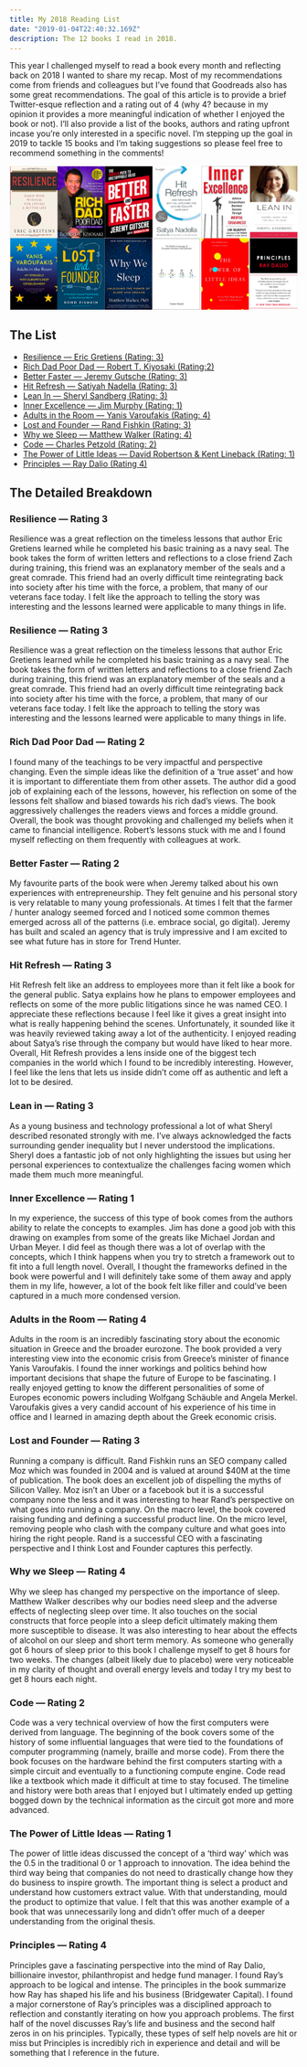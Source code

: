 ```yaml
---
title: My 2018 Reading List
date: "2019-01-04T22:40:32.169Z"
description: The 12 books I read in 2018.
---
```


This year I challenged myself to read a book every month and reflecting back on 2018 I wanted to share my recap. Most of my recommendations come from friends and colleagues but I’ve found that Goodreads also has some great recommendations. The goal of this article is to provide a brief Twitter-esque reflection and a rating out of 4 (why 4? because in my opinion it provides a more meaningful indication of whether I enjoyed the book or not). I’ll also provide a list of the books, authors and rating upfront incase you’re only interested in a specific novel. I’m stepping up the goal in 2019 to tackle 15 books and I’m taking suggestions so please feel free to recommend something in the comments!

![My 2018 Book List](./reading-list-hero.png)

## The List

- [Resilience — Eric Gretiens (Rating: 3)](https://www.amazon.ca/gp/product/054432398X/ref=as_li_tl?ie=UTF8&tag=robertdippoli-20&camp=15121&creative=330641&linkCode=as2&creativeASIN=054432398X&linkId=d0684fa5a5eaf1810f7a01b5445e93ba)
- [Rich Dad Poor Dad — Robert T. Kiyosaki (Rating:2)](https://www.amazon.ca/gp/product/1612680194/ref=as_li_tl?ie=UTF8&tag=robertdippoli-20&camp=15121&creative=330641&linkCode=as2&creativeASIN=1612680194&linkId=c5773c3707757c835504240676fb9c3e)
- [Better Faster — Jeremy Gutsche (Rating: 3)](https://www.amazon.ca/gp/product/0385346549/ref=as_li_tl?ie=UTF8&tag=robertdippoli-20&camp=15121&creative=330641&linkCode=as2&creativeASIN=0385346549&linkId=e558b1c49cb34fd055cebd42e864b53a)
- [Hit Refresh — Satiyah Nadella (Rating: 3)](https://www.amazon.ca/gp/product/0062652508/ref=as_li_tl?ie=UTF8&tag=robertdippoli-20&camp=15121&creative=330641&linkCode=as2&creativeASIN=0062652508&linkId=9e94c564be5c0176a98ec14886311439)
- [Lean In — Sheryl Sandberg (Rating: 3)](https://www.amazon.ca/gp/product/0385349947/ref=as_li_tl?ie=UTF8&tag=robertdippoli-20&camp=15121&creative=330641&linkCode=as2&creativeASIN=0385349947&linkId=d787be2d1059ddc832821262666d0b69)
- [Inner Excellence — Jim Murphy (Rating: 1)](https://www.amazon.ca/gp/product/0071635041/ref=as_li_tl?ie=UTF8&tag=robertdippoli-20&camp=15121&creative=330641&linkCode=as2&creativeASIN=0071635041&linkId=532358580520ad3106965cf50fb2e114)
- [Adults in the Room — Yanis Varoufakis (Rating: 4)](https://www.amazon.ca/gp/product/1847924468/ref=as_li_tl?ie=UTF8&tag=robertdippoli-20&camp=15121&creative=330641&linkCode=as2&creativeASIN=1847924468&linkId=e4ca3f5defc7fd8a39de08831d665b5f)
- [Lost and Founder — Rand Fishkin (Rating: 3)](https://www.amazon.ca/gp/product/0735213321/ref=as_li_tl?ie=UTF8&tag=robertdippoli-20&camp=15121&creative=330641&linkCode=as2&creativeASIN=0735213321&linkId=3938d1c7ac3caa8f7fb04c06a780bd9d)
- [Why we Sleep — Matthew Walker (Rating: 4)](https://www.amazon.ca/gp/product/1501144316/ref=as_li_tl?ie=UTF8&tag=robertdippoli-20&camp=15121&creative=330641&linkCode=as2&creativeASIN=1501144316&linkId=173d3c48a154d7340344b3d5e00553ac)
- [Code — Charles Petzold (Rating: 2)](https://www.amazon.ca/gp/product/0735611319/ref=as_li_tl?ie=UTF8&tag=robertdippoli-20&camp=15121&creative=330641&linkCode=as2&creativeASIN=0735611319&linkId=51449cde05078169501830ea8272d77e)
- [The Power of Little Ideas — David Robertson & Kent Lineback (Rating: 1)](https://www.amazon.ca/gp/product/1633691683/ref=as_li_tl?ie=UTF8&tag=robertdippoli-20&camp=15121&creative=330641&linkCode=as2&creativeASIN=1633691683&linkId=63c9576b03034c916c8df53203e93487)
- [Principles — Ray Dalio (Rating 4)](https://www.amazon.ca/gp/product/1501124021/ref=as_li_tl?ie=UTF8&tag=robertdippoli-20&camp=15121&creative=330641&linkCode=as2&creativeASIN=1501124021&linkId=18913ed5cc4e23555a3b21c063154c47)

## The Detailed Breakdown

### Resilience — Rating 3

Resilience was a great reflection on the timeless lessons that author Eric Gretiens learned while he completed his basic training as a navy seal. The book takes the form of written letters and reflections to a close friend Zach during training, this friend was an explanatory member of the seals and a great comrade. This friend had an overly difficult time reintegrating back into society after his time with the force, a problem, that many of our veterans face today. I felt like the approach to telling the story was interesting and the lessons learned were applicable to many things in life.

### Resilience — Rating 3

Resilience was a great reflection on the timeless lessons that author Eric Gretiens learned while he completed his basic training as a navy seal. The book takes the form of written letters and reflections to a close friend Zach during training, this friend was an explanatory member of the seals and a great comrade. This friend had an overly difficult time reintegrating back into society after his time with the force, a problem, that many of our veterans face today. I felt like the approach to telling the story was interesting and the lessons learned were applicable to many things in life.

### Rich Dad Poor Dad — Rating 2

I found many of the teachings to be very impactful and perspective changing. Even the simple ideas like the definition of a ‘true asset’ and how it is important to differentiate them from other assets. The author did a good job of explaining each of the lessons, however, his reflection on some of the lessons felt shallow and biased towards his rich dad’s views. The book aggressively challenges the readers views and forces a middle ground. Overall, the book was thought provoking and challenged my beliefs when it came to financial intelligence. Robert’s lessons stuck with me and I found myself reflecting on them frequently with colleagues at work.

### Better Faster — Rating 2

My favourite parts of the book were when Jeremy talked about his own experiences with entrepreneurship. They felt genuine and his personal story is very relatable to many young professionals. At times I felt that the farmer / hunter analogy seemed forced and I noticed some common themes emerged across all of the patterns (i.e. embrace social, go digital). Jeremy has built and scaled an agency that is truly impressive and I am excited to see what future has in store for Trend Hunter.

### Hit Refresh — Rating 3

Hit Refresh felt like an address to employees more than it felt like a book for the general public. Satya explains how he plans to empower employees and reflects on some of the more public litigations since he was named CEO. I appreciate these reflections because I feel like it gives a great insight into what is really happening behind the scenes. Unfortunately, it sounded like it was heavily reviewed taking away a lot of the authenticity. I enjoyed reading about Satya’s rise through the company but would have liked to hear more. Overall, Hit Refresh provides a lens inside one of the biggest tech companies in the world which I found to be incredibly interesting. However, I feel like the lens that lets us inside didn’t come off as authentic and left a lot to be desired.

### Lean in — Rating 3

As a young business and technology professional a lot of what Sheryl described resonated strongly with me. I’ve always acknowledged the facts surrounding gender inequality but I never understood the implications. Sheryl does a fantastic job of not only highlighting the issues but using her personal experiences to contextualize the challenges facing women which made them much more meaningful.

### Inner Excellence — Rating 1

In my experience, the success of this type of book comes from the authors ability to relate the concepts to examples. Jim has done a good job with this drawing on examples from some of the greats like Michael Jordan and Urban Meyer. I did feel as though there was a lot of overlap with the concepts, which I think happens when you try to stretch a framework out to fit into a full length novel. Overall, I thought the frameworks defined in the book were powerful and I will definitely take some of them away and apply them in my life, however, a lot of the book felt like filler and could’ve been captured in a much more condensed version.

### Adults in the Room — Rating 4

Adults in the room is an incredibly fascinating story about the economic situation in Greece and the broader eurozone. The book provided a very interesting view into the economic crisis from Greece’s minister of finance Yanis Varoufakis. I found the inner workings and politics behind how important decisions that shape the future of Europe to be fascinating. I really enjoyed getting to know the different personalities of some of Europes economic powers including Wolfgang Schäuble and Angela Merkel. Varoufakis gives a very candid account of his experience of his time in office and I learned in amazing depth about the Greek economic crisis.

### Lost and Founder — Rating 3

Running a company is difficult. Rand Fishkin runs an SEO company called Moz which was founded in 2004 and is valued at around $40M at the time of publication. The book does an excellent job of dispelling the myths of Silicon Valley. Moz isn’t an Uber or a facebook but it is a successful company none the less and it was interesting to hear Rand’s perspective on what goes into running a company. On the macro level, the book covered raising funding and defining a successful product line. On the micro level, removing people who clash with the company culture and what goes into hiring the right people. Rand is a successful CEO with a fascinating perspective and I think Lost and Founder captures this perfectly.

### Why we Sleep — Rating 4

Why we sleep has changed my perspective on the importance of sleep. Matthew Walker describes why our bodies need sleep and the adverse effects of neglecting sleep over time. It also touches on the social constructs that force people into a sleep deficit ultimately making them more susceptible to disease. It was also interesting to hear about the effects of alcohol on our sleep and short term memory. As someone who generally got 6 hours of sleep prior to this book I challenge myself to get 8 hours for two weeks. The changes (albeit likely due to placebo) were very noticeable in my clarity of thought and overall energy levels and today I try my best to get 8 hours each night.

### Code — Rating 2

Code was a very technical overview of how the first computers were derived from language. The beginning of the book covers some of the history of some influential languages that were tied to the foundations of computer programming (namely, braille and morse code). From there the book focuses on the hardware behind the first computers starting with a simple circuit and eventually to a functioning compute engine. Code read like a textbook which made it difficult at time to stay focused. The timeline and history were both areas that I enjoyed but I ultimately ended up getting bogged down by the technical information as the circuit got more and more advanced.

### The Power of Little Ideas — Rating 1

The power of little ideas discussed the concept of a ‘third way’ which was the 0.5 in the traditional 0 or 1 approach to innovation. The idea behind the third way being that companies do not need to drastically change how they do business to inspire growth. The important thing is select a product and understand how customers extract value. With that understanding, mould the product to optimize that value. I felt that this was another example of a book that was unnecessarily long and didn’t offer much of a deeper understanding from the original thesis.

### Principles — Rating 4

Principles gave a fascinating perspective into the mind of Ray Dalio, billionaire investor, philanthropist and hedge fund manager. I found Ray’s approach to be logical and intense. The principles in the book summarize how Ray has shaped his life and his business (Bridgewater Capital). I found a major cornerstone of Ray’s principles was a disciplined approach to reflection and constantly iterating on how you approach problems. The first half of the novel discusses Ray’s life and business and the second half zeros in on his principles. Typically, these types of self help novels are hit or miss but Principles is incredibly rich in experience and detail and will be something that I reference in the future.